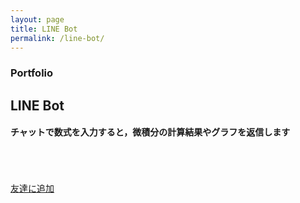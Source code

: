 ```yaml
---
layout: page
title: LINE Bot
permalink: /line-bot/
---
```


<!-- Services -->
<section class="content-section bg-primary text-white text-center" id="services">
    <div class="container">
        <div class="content-section-heading">
            <h3 class="text-secondary mb-0">Portfolio</h3>
            <h2 class="mb-5">LINE Bot</h2>
        </div>
    <h4 class="text-center"> チャットで数式を入力すると，微積分の計算結果やグラフを返信します</h4>   
    <br>
    <img class="img-fluid" src="/works.github.io/assets/img/linebot.jpeg" alt="">  
        <br> 
        <br>
        <br>
        <a class="btn btn-dark btn-xl" href="https://liff.line.me/1645278921-kWRPP32q/?accountId=551luydd"> 友達に追加</a>
    </div>
</section>

